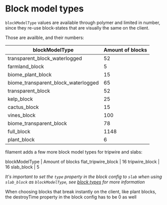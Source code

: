 # Block model types

`blockModelType` values are available through polymer and limited in number, since they re-use block-states that are visually the same on the client.

Those are availble, and their numbers:

blockModelType | Amount of blocks
---|---
transparent_block_waterlogged | 52
farmland_block | 5
biome_plant_block | 15
biome_transparent_block_waterlogged | 65
transparent_block | 52
kelp_block | 25
cactus_block | 15
vines_block | 100
biome_transparent_block | 78
full_block | 1148
plant_block | 6

filament adds a few more block model types for tripwire and slabs:

blockModelType | Amount of blocks
flat_tripwire_block | 16
tripwire_block | 16
slab_block | 5

*It's important to set the `type` property in the block config to `slab` when using `slab_block` as `blockModelType`, see [block types](block-types.md) for more information*


When choosing blocks that break instantly on the client, like plant blocks, the destroyTime property in the block config has to be 0 as well